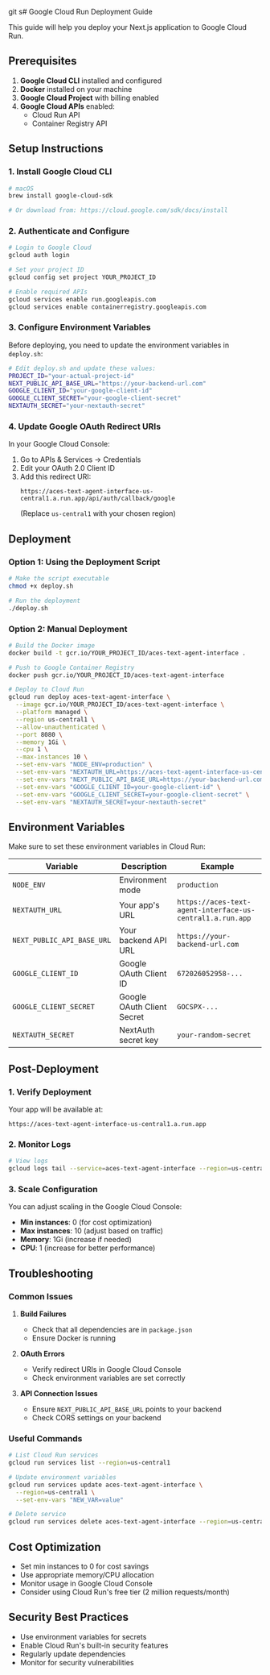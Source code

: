 git s# Google Cloud Run Deployment Guide

This guide will help you deploy your Next.js application to Google Cloud Run.

## Prerequisites

1. **Google Cloud CLI** installed and configured
2. **Docker** installed on your machine
3. **Google Cloud Project** with billing enabled
4. **Google Cloud APIs** enabled:
   - Cloud Run API
   - Container Registry API

## Setup Instructions

### 1. Install Google Cloud CLI

```bash
# macOS
brew install google-cloud-sdk

# Or download from: https://cloud.google.com/sdk/docs/install
```

### 2. Authenticate and Configure

```bash
# Login to Google Cloud
gcloud auth login

# Set your project ID
gcloud config set project YOUR_PROJECT_ID

# Enable required APIs
gcloud services enable run.googleapis.com
gcloud services enable containerregistry.googleapis.com
```

### 3. Configure Environment Variables

Before deploying, you need to update the environment variables in `deploy.sh`:

```bash
# Edit deploy.sh and update these values:
PROJECT_ID="your-actual-project-id"
NEXT_PUBLIC_API_BASE_URL="https://your-backend-url.com"
GOOGLE_CLIENT_ID="your-google-client-id"
GOOGLE_CLIENT_SECRET="your-google-client-secret"
NEXTAUTH_SECRET="your-nextauth-secret"
```

### 4. Update Google OAuth Redirect URIs

In your Google Cloud Console:
1. Go to APIs & Services → Credentials
2. Edit your OAuth 2.0 Client ID
3. Add this redirect URI:
   ```
   https://aces-text-agent-interface-us-central1.a.run.app/api/auth/callback/google
   ```
   (Replace `us-central1` with your chosen region)

## Deployment

### Option 1: Using the Deployment Script

```bash
# Make the script executable
chmod +x deploy.sh

# Run the deployment
./deploy.sh
```

### Option 2: Manual Deployment

```bash
# Build the Docker image
docker build -t gcr.io/YOUR_PROJECT_ID/aces-text-agent-interface .

# Push to Google Container Registry
docker push gcr.io/YOUR_PROJECT_ID/aces-text-agent-interface

# Deploy to Cloud Run
gcloud run deploy aces-text-agent-interface \
  --image gcr.io/YOUR_PROJECT_ID/aces-text-agent-interface \
  --platform managed \
  --region us-central1 \
  --allow-unauthenticated \
  --port 8080 \
  --memory 1Gi \
  --cpu 1 \
  --max-instances 10 \
  --set-env-vars "NODE_ENV=production" \
  --set-env-vars "NEXTAUTH_URL=https://aces-text-agent-interface-us-central1.a.run.app" \
  --set-env-vars "NEXT_PUBLIC_API_BASE_URL=https://your-backend-url.com" \
  --set-env-vars "GOOGLE_CLIENT_ID=your-google-client-id" \
  --set-env-vars "GOOGLE_CLIENT_SECRET=your-google-client-secret" \
  --set-env-vars "NEXTAUTH_SECRET=your-nextauth-secret"
```

## Environment Variables

Make sure to set these environment variables in Cloud Run:

| Variable | Description | Example |
|----------|-------------|---------|
| `NODE_ENV` | Environment mode | `production` |
| `NEXTAUTH_URL` | Your app's URL | `https://aces-text-agent-interface-us-central1.a.run.app` |
| `NEXT_PUBLIC_API_BASE_URL` | Your backend API URL | `https://your-backend-url.com` |
| `GOOGLE_CLIENT_ID` | Google OAuth Client ID | `672026052958-...` |
| `GOOGLE_CLIENT_SECRET` | Google OAuth Client Secret | `GOCSPX-...` |
| `NEXTAUTH_SECRET` | NextAuth secret key | `your-random-secret` |

## Post-Deployment

### 1. Verify Deployment

Your app will be available at:
```
https://aces-text-agent-interface-us-central1.a.run.app
```

### 2. Monitor Logs

```bash
# View logs
gcloud logs tail --service=aces-text-agent-interface --region=us-central1
```

### 3. Scale Configuration

You can adjust scaling in the Google Cloud Console:
- **Min instances**: 0 (for cost optimization)
- **Max instances**: 10 (adjust based on traffic)
- **Memory**: 1Gi (increase if needed)
- **CPU**: 1 (increase for better performance)

## Troubleshooting

### Common Issues

1. **Build Failures**
   - Check that all dependencies are in `package.json`
   - Ensure Docker is running

2. **OAuth Errors**
   - Verify redirect URIs in Google Cloud Console
   - Check environment variables are set correctly

3. **API Connection Issues**
   - Ensure `NEXT_PUBLIC_API_BASE_URL` points to your backend
   - Check CORS settings on your backend

### Useful Commands

```bash
# List Cloud Run services
gcloud run services list --region=us-central1

# Update environment variables
gcloud run services update aces-text-agent-interface \
  --region=us-central1 \
  --set-env-vars "NEW_VAR=value"

# Delete service
gcloud run services delete aces-text-agent-interface --region=us-central1
```

## Cost Optimization

- Set min instances to 0 for cost savings
- Use appropriate memory/CPU allocation
- Monitor usage in Google Cloud Console
- Consider using Cloud Run's free tier (2 million requests/month)

## Security Best Practices

- Use environment variables for secrets
- Enable Cloud Run's built-in security features
- Regularly update dependencies
- Monitor for security vulnerabilities 